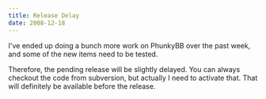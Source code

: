```yaml
---
title: Release Delay
date: 2008-12-18
---
```

I've ended up doing a bunch more work on PhunkyBB over the past week, and some of the new items need to be tested.

Therefore, the pending release will be slightly delayed. You can always checkout the code from subversion, but actually I need to activate that. That will definitely be available before the release.

